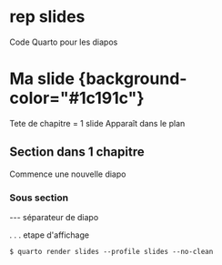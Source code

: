 # rep slides

Code Quarto pour les diapos
# Ma slide {background-color="#1c191c"}
Tete de chapitre = 1 slide
Apparaît dans le plan

## Section dans 1 chapitre
Commence une nouvelle diapo

### Sous section

--- séparateur de diapo

. . . etape d'affichage



```{.bash}
$ quarto render slides --profile slides --no-clean
```
